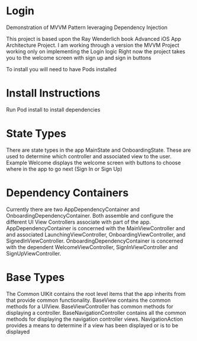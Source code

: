 # Login
Demonstration of MVVM Pattern leveraging Dependency Injection

This project is based upon the Ray Wenderlich book Advanced iOS App Architecture
Project. I am working through a version the MVVM Project working only on implementing the Login logic
Right now the project takes you to the welcome screen with sign up and sign in buttons

To install you will need to have Pods installed

# Install Instructions
Run Pod install to install dependencies

# State Types
There are state types in the app MainState and OnboardingState. These are used to determine which controller and associated view to the user. Example Welcome displays the welcome screen with buttons to choose where in the app to go next (Sign In or Sign Up)

# Dependency Containers
Currently there are two AppDependencyContainer and OnboardingDependencyContainer. Both assemble and configure the different UI View Controllers associate with part of the app. AppDependencyContainer is concerned with the MainViewController and  and associated LaunchingViewController, OnboardingViewController, and SignedInViewController. OnboardingDependencyContainer is concerned with the dependent WelcomeViewController, SignInViewController and SignUpViewController.

# Base Types
The Common UIKit contains the root level items that the app inherits from that provide common functionality. BaseView contains the common methods for a UIView. BaseViewController has common methods for displaying a controller. BaseNavigationController contains all the common methods for displaying the navigation controller views. NavigationAction provides a means to determine if a view has been displayed or is to be displayed

